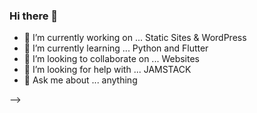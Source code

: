 ### Hi there 👋

- 🔭 I’m currently working on ... Static Sites & WordPress
- 🌱 I’m currently learning ... Python and Flutter
- 👯 I’m looking to collaborate on ... Websites
- 🤔 I’m looking for help with ... JAMSTACK
- 💬 Ask me about ... anything

-->

